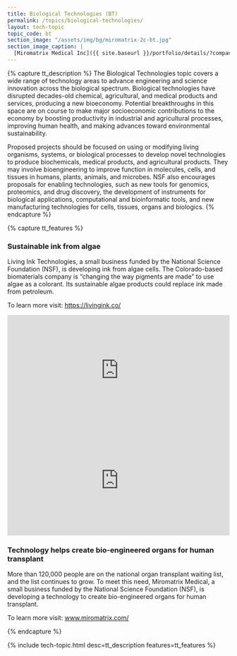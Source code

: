 ```yaml
---
title: Biological Technologies (BT)
permalink: /topics/biological-technologies/
layout: tech-topic
topic_code: bt
section_image: "/assets/img/bg/miromatrix-2c-bt.jpg"
section_image_caption: |
  [Miromatrix Medical Inc]({{ site.baseurl }}/portfolio/details/?company=miromatrix-medical-inc#miromatrix-medical-inc)'s unique technology allows scientists to create human organs, offsetting shortages of transplantable organs.
---
```

{% capture tt_description %}
The Biological Technologies topic covers a wide range of technology areas to advance engineering and science innovation across the biological spectrum. Biological technologies have disrupted decades-old chemical, agricultural, and medical products and services, producing a new bioeconomy. Potential breakthroughs in this space are on course to make major socioeconomic contributions to the economy by boosting productivity in industrial and agricultural processes, improving human health, and making advances toward environmental sustainability.  

Proposed projects should be focused on using or modifying living organisms, systems, or biological processes to develop novel technologies to produce biochemicals, medical products, and agricultural products. They may involve bioengineering to improve function in molecules, cells, and tissues in humans, plants, animals, and microbes. NSF also encourages proposals for enabling technologies, such as new tools for genomics, proteomics, and drug discovery, the development of instruments for biological applications, computational and bioinformatic tools, and new manufacturing technologies for cells, tissues, organs and biologics.
{% endcapture %}

{% capture tt_features %}
<div class="usa-section usa-content usa-grid">
  <div class="image-video">
    <div class="usa-width-one-half">
      <h3>Sustainable ink from algae</h3>
      <p>Living Ink Technologies, a small business funded by the National Science Foundation (NSF), is developing ink from algae cells. The Colorado-based biomaterials company is “changing the way pigments are made” to use algae as a colorant. Its sustainable algae products could replace ink made from petroleum.</p>
      <p>To learn more visit: <a href="https://livingink.co/">https://livingink.co/</a></p>
    </div>
    <div class="usa-width-one-half">
      <iframe sandbox="allow-same-origin allow-scripts" title="Living Ink" width="100%" height="250" src="https://www.youtube.com/embed/f5iYvMtqTAo?modestbranding=1&showinfo=0&fs=1" frameborder="0" allowfullscreen=""></iframe>
    </div>
  </div>
</div>
<div class="background-light-blue">
  <div class="usa-section usa-content usa-grid">
    <div class="image-video">
       <div class="usa-width-one-half">
      <iframe sandbox="allow-same-origin allow-scripts" title="Miromatrix Medical" width="100%" height="250" src="https://www.youtube.com/embed/4W5xvWZKA2U?modestbranding=1&showinfo=0&fs=1" frameborder="0" allowfullscreen=""></iframe>
    </div>
    <div class="usa-width-one-half">
      <h3>Technology helps create bio-engineered organs for human transplant</h3>
      <p>More than 120,000 people are on the national organ transplant waiting list, and the list continues to grow. To meet this need, Miromatrix Medical, a small business funded by the National Science Foundation (NSF), is developing a technology to create bio-engineered organs for human transplant.</p>
      <p>To learn more visit: <a href="www.miromatrix.com/">www.miromatrix.com/</a></p>
    </div>
   
  </div>
  </div>
</div>
{% endcapture %}

{% include tech-topic.html desc=tt_description features=tt_features %}
